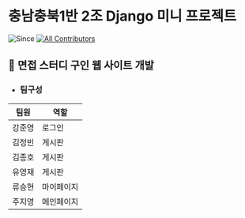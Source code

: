# 충남충북1반 2조 Django 미니 프로젝트
![Since](https://img.shields.io/badge/since-2022.01.17-333333.svg?style=flat-square)
[![All Contributors](https://img.shields.io/badge/all_contributors-6-orange.svg?style=flat-square)](#contributors)
## 📌 면접 스터디 구인 웹 사이트 개발

- ### 팀구성
팀원 | 역할
--- | ---|
강준영 | 로그인
김정빈 | 게시판
김종호 | 게시판
유영재 | 게시판
류승현 | 마이페이지
주지영 | 메인페이지
